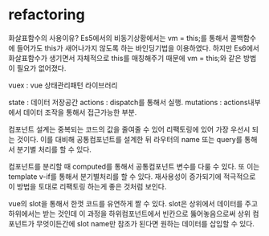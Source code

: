 # refactoring


화살표함수의 사용이유?
Es5에서의 비동기상황에서는 vm = this;를 통해서 콜백함수에 들어가도 this가 새어나가지 않도록 하는 바인딩기법을 이용하였다.
하지만 Es6에서 화살표함수가 생기면서 자체적으로 this를 매칭해주기 때문에 vm = this;와 같은 방법이 필요가 없어졌다.


vuex : vue 상태관리패턴 라이브러리

state : 데이터 저장공간
actions : dispatch를 통해서 실행.
mutations : actions내부에서 데이터 조작을 통해서 접근가능한 부분. 

컴포넌트 설계는 중복되는 코드의 값을 줄여줄 수 있어 리팩토링에 있어 가장 우선시 되는 것이다. 
이를 대비해 공통컴포넌트를 설계한 뒤 라우터의 name 또는 query를 통해서 분기별 처리를 할 수 있다.

컴포넌트를 분리할 때 computed를 통해서 공통컴포넌트 변수를 다룰 수 있다. 
또 이는 template v-if를 통해서 분기별처리를 할 수 있다. 재사용성이 증가되기에 적극적으로 이 방법을 토대로 리팩토링 하는게 좋은 것처럼 보인다.

vue의 slot을 통해서 한껏 코드를 유연하게 짤 수 있다. 
slot은 상위에서 데이터를 주고 하위에서는 받는 것인데 이 과정을 하위컴포넌트에서 빈칸으로 뚫어놓음으로써 상위 컴포넌트가 무엇이든간에 slot name만 참조가 된다면 원하는 데이터를 삽입할 수 있다. 
